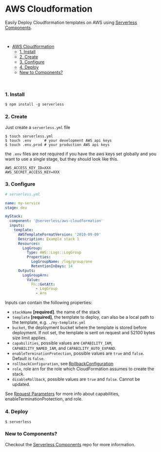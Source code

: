 # AWS Cloudformation

Easily Deploy Cloudformation templates on AWS using [Serverless Components](https://github.com/serverless/components).

&nbsp;

- [AWS Cloudformation](#aws-cloudformation)
  - [1. Install](#1-install)
  - [2. Create](#2-create)
  - [3. Configure](#3-configure)
  - [4. Deploy](#4-deploy)
  - [New to Components?](#new-to-components)

&nbsp;

### 1. Install

```console
$ npm install -g serverless
```

### 2. Create

Just create a `serverless.yml` file

```shell
$ touch serverless.yml
$ touch .env      # your development AWS api keys
$ touch .env.prod # your production AWS api keys
```

the `.env` files are not required if you have the aws keys set globally and you want to use a single stage, but they should look like this.

```
AWS_ACCESS_KEY_ID=XXX
AWS_SECRET_ACCESS_KEY=XXX
```

### 3. Configure

```yml
# serverless.yml

name: my-service
stage: dev

myStack:
  component: '@serverless/aws-cloudformation'
  inputs:
    template:
      AWSTemplateFormatVersion: '2010-09-09'
      Description: Example stack 1
      Resources:
        LogGroup:
          Type: AWS::Logs::LogGroup
          Properties:
            LogGroupName: /log/group/one
            RetentionInDays: 14
      Outputs:
        LogGroupArn:
          Value:
            Fn::GetAtt:
              - LogGroup
              - Arn
```

Inputs can contain the following properties:

- `stackName` **[required]**. the name of the stack
- `template` **[required]**, the template to deploy, can also be a local path to the template, e.g. `./my-template.yml`
- `bucket`, the deployment bucket where the template is stored before deployment. If not set, the template is sent on request and 52100 bytes size limit applies.
- `capabilities`, possible values are `CAPABILITY_IAM`, `CAPABILITY_NAMED_IAM`, and `CAPABILITY_AUTO_EXPAND`.
- `enableTerminationProtection`, possible values are `true` and `false`. Default is `false`.
- `rollbackConfiguration`, see [RollbackConfiguration](https://docs.aws.amazon.com/AWSCloudFormation/latest/APIReference/API_RollbackConfiguration.html)
- `role`, role arn for the role which CloudFormation assumes to create the stack.
- `disableRollback`, possible values are `true` and `false`. Cannot be updated.

See [Request Parameters](https://docs.aws.amazon.com/AWSCloudFormation/latest/APIReference/API_CreateStack.html#API_CreateStack_RequestParameters) for more info about capabilities, enableTerminationProtection, and role.

### 4. Deploy

```console
$ serverless
```

### New to Components?

Checkout the [Serverless Components](https://github.com/serverless/components) repo for more information.
